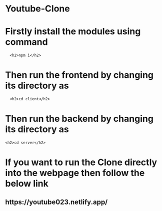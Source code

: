 # Youtube-Clone
# Firstly install the modules using command 
      <h2>npm i</h2>
      
# Then run the frontend by changing its directory as
      <h2>cd client</h2>

 # Then run the backend by changing its directory as 
    <h2>cd server</h2>

# If you want to run the Clone directly into the webpage then follow the below link
   <h2>https://youtube023.netlify.app/</h2>
